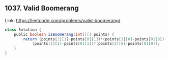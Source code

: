 ## 1037. Valid Boomerang
Link: https://leetcode.com/problems/valid-boomerang/

```java
class Solution {
    public boolean isBoomerang(int[][] points) {
        return (points[2][1]-points[0][1])*(points[1][0]-points[0][0]) !=
            (points[1][1]-points[0][1])*(points[2][0]-points[0][0]);
    }
}
```
